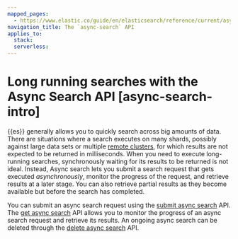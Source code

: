 ```yaml
---
mapped_pages:
  - https://www.elastic.co/guide/en/elasticsearch/reference/current/async-search-intro.html
navigation_title: The `async-search` API
applies_to:
  stack:
  serverless:
---
```


# Long running searches with the Async Search API [async-search-intro]

{{es}} generally allows you to quickly search across big amounts of data. There are situations where a search executes on many shards, possibly against large data sets or multiple [remote clusters](../../deploy-manage/remote-clusters.md), for which results are not expected to be returned in milliseconds. When you need to execute long-running searches, synchronously waiting for its results to be returned is not ideal. Instead, Async search lets you submit a search request that gets executed *asynchronously*, monitor the progress of the request, and retrieve results at a later stage. You can also retrieve partial results as they become available but before the search has completed.

You can submit an async search request using the [submit async search](https://www.elastic.co/docs/api/doc/elasticsearch/operation/operation-async-search-submit) API. The [get async search](https://www.elastic.co/docs/api/doc/elasticsearch/operation/operation-async-search-submit) API allows you to monitor the progress of an async search request and retrieve its results. An ongoing async search can be deleted through the [delete async search](https://www.elastic.co/docs/api/doc/elasticsearch/operation/operation-async-search-submit) API.

